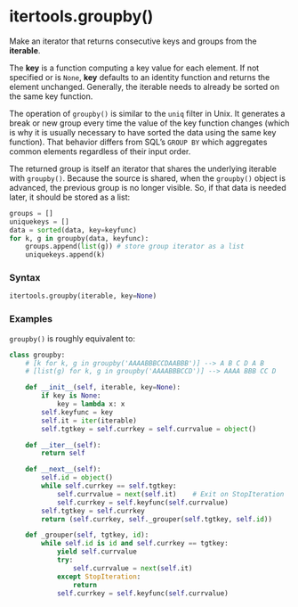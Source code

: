# itertools.groupby()

Make an iterator that returns consecutive keys and groups from the **iterable**.

The **key** is a function computing a key value for each element. If not specified or is `None`, **key** defaults to an identity function and returns the element unchanged. Generally, the iterable needs to already be sorted on the same key function.

The operation of `groupby()` is similar to the `uniq` filter in Unix. It generates a break or new group every time the value of the key function changes (which is why it is usually necessary to have sorted the data using the same key function). That behavior differs from SQL’s `GROUP BY` which aggregates common elements regardless of their input order.

The returned group is itself an iterator that shares the underlying iterable with `groupby()`. Because the source is shared, when the `groupby()` object is advanced, the previous group is no longer visible. So, if that data is needed later, it should be stored as a list:

```python
groups = []
uniquekeys = []
data = sorted(data, key=keyfunc)
for k, g in groupby(data, keyfunc):
    groups.append(list(g)) # store group iterator as a list
    uniquekeys.append(k)
```

### Syntax

```python
itertools.groupby(iterable, key=None)
```

### Examples

`groupby()` is roughly equivalent to:

```python
class groupby:
    # [k for k, g in groupby('AAAABBBCCDAABBB')] --> A B C D A B
    # [list(g) for k, g in groupby('AAAABBBCCD')] --> AAAA BBB CC D

    def __init__(self, iterable, key=None):
        if key is None:
            key = lambda x: x
        self.keyfunc = key
        self.it = iter(iterable)
        self.tgtkey = self.currkey = self.currvalue = object()

    def __iter__(self):
        return self

    def __next__(self):
        self.id = object()
        while self.currkey == self.tgtkey:
            self.currvalue = next(self.it)    # Exit on StopIteration
            self.currkey = self.keyfunc(self.currvalue)
        self.tgtkey = self.currkey
        return (self.currkey, self._grouper(self.tgtkey, self.id))

    def _grouper(self, tgtkey, id):
        while self.id is id and self.currkey == tgtkey:
            yield self.currvalue
            try:
                self.currvalue = next(self.it)
            except StopIteration:
                return
            self.currkey = self.keyfunc(self.currvalue)
```